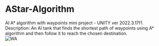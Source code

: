 # AStar-Algorithm  
AI A* algorithm with waypoints mini project - UNITY ver 2022.3.17f1.  
Description: An AI tank that finds the shortest path of waypoints using A* algorithm and then follow it to reach the chosen destination.  
![WA](https://github.com/RoaaK95/AStar-Algorithm/assets/101067760/a25e2764-a693-465c-aa69-435ee1ab21ae)
